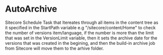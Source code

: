 # AutoArchive
Sitecore Schedule Task that Itereates through all items in the content tree as it specified in the StartPath variable e.g "/sitecore/content/Home" to check the number of versions item/language, if the number is more than the limit that was set in the VersionLimit variable, then it sets the archive date for the versions that was created in the begining, and then the build-in archive job from Sitecore will move them to the arhive folder.

